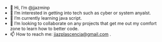 - 👋 Hi, I’m @jjazminp
- 👀 I’m interested in getting into tech such as cyber or system anyalst.
- 🌱 I’m currently learning java script.
- 💞️ I’m looking to collaborate on any projects that get me out my comfort zone to learn how to better code.
- 📫 How to reach me: jjazplascencia@gmail.com .

<!---
jjazminp/jjazminp is a ✨ special ✨ repository because its `README.md` (this file) appears on your GitHub profile.
You can click the Preview link to take a look at your changes.
--->
